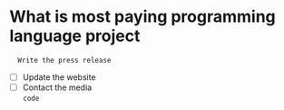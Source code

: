 # What is most paying programming language project
      Write the press release
- [ ] Update the website
- [ ] Contact the media <br>
`code`
